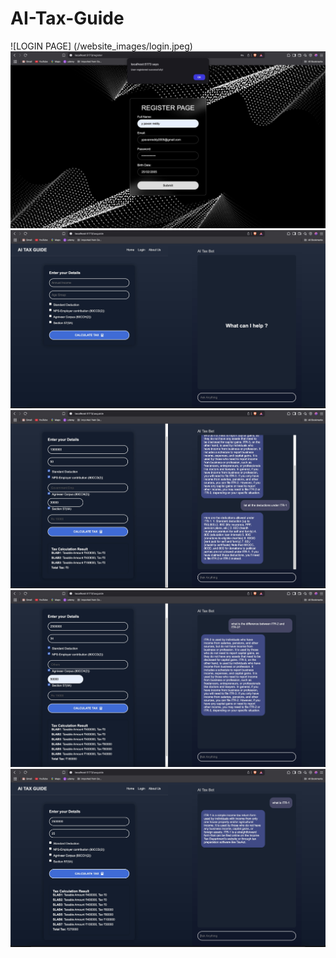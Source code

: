 # AI-Tax-Guide
![LOGIN PAGE] (/website_images/login.jpeg)
![REGISTER PAGE](/website_images/register.jpeg)
![HOME PAGE](/website_images/home.jpeg)
![](/website_images/test1.jpeg)
![](/website_images/test2.jpeg)
![](/website_images/test3.jpeg)
